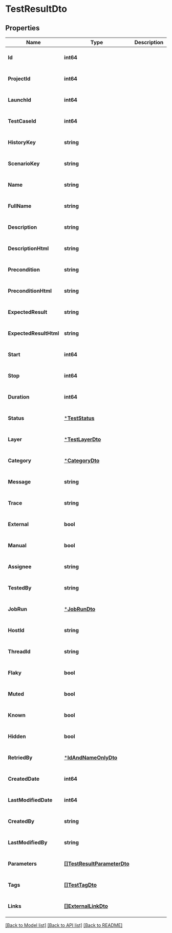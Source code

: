 # TestResultDto

## Properties
Name | Type | Description | Notes
------------ | ------------- | ------------- | -------------
**Id** | **int64** |  | [optional] [default to null]
**ProjectId** | **int64** |  | [optional] [default to null]
**LaunchId** | **int64** |  | [optional] [default to null]
**TestCaseId** | **int64** |  | [optional] [default to null]
**HistoryKey** | **string** |  | [optional] [default to null]
**ScenarioKey** | **string** |  | [optional] [default to null]
**Name** | **string** |  | [optional] [default to null]
**FullName** | **string** |  | [optional] [default to null]
**Description** | **string** |  | [optional] [default to null]
**DescriptionHtml** | **string** |  | [optional] [default to null]
**Precondition** | **string** |  | [optional] [default to null]
**PreconditionHtml** | **string** |  | [optional] [default to null]
**ExpectedResult** | **string** |  | [optional] [default to null]
**ExpectedResultHtml** | **string** |  | [optional] [default to null]
**Start** | **int64** |  | [optional] [default to null]
**Stop** | **int64** |  | [optional] [default to null]
**Duration** | **int64** |  | [optional] [default to null]
**Status** | [***TestStatus**](TestStatus.md) |  | [optional] [default to null]
**Layer** | [***TestLayerDto**](TestLayerDto.md) |  | [optional] [default to null]
**Category** | [***CategoryDto**](CategoryDto.md) |  | [optional] [default to null]
**Message** | **string** |  | [optional] [default to null]
**Trace** | **string** |  | [optional] [default to null]
**External** | **bool** |  | [optional] [default to null]
**Manual** | **bool** |  | [optional] [default to null]
**Assignee** | **string** |  | [optional] [default to null]
**TestedBy** | **string** |  | [optional] [default to null]
**JobRun** | [***JobRunDto**](JobRunDto.md) |  | [optional] [default to null]
**HostId** | **string** |  | [optional] [default to null]
**ThreadId** | **string** |  | [optional] [default to null]
**Flaky** | **bool** |  | [optional] [default to null]
**Muted** | **bool** |  | [optional] [default to null]
**Known** | **bool** |  | [optional] [default to null]
**Hidden** | **bool** |  | [optional] [default to null]
**RetriedBy** | [***IdAndNameOnlyDto**](IdAndNameOnlyDto.md) |  | [optional] [default to null]
**CreatedDate** | **int64** |  | [optional] [default to null]
**LastModifiedDate** | **int64** |  | [optional] [default to null]
**CreatedBy** | **string** |  | [optional] [default to null]
**LastModifiedBy** | **string** |  | [optional] [default to null]
**Parameters** | [**[]TestResultParameterDto**](TestResultParameterDto.md) |  | [optional] [default to null]
**Tags** | [**[]TestTagDto**](TestTagDto.md) |  | [optional] [default to null]
**Links** | [**[]ExternalLinkDto**](ExternalLinkDto.md) |  | [optional] [default to null]

[[Back to Model list]](../README.md#documentation-for-models) [[Back to API list]](../README.md#documentation-for-api-endpoints) [[Back to README]](../README.md)

